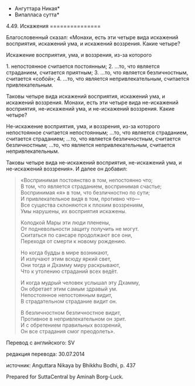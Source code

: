 * Ангуттара Никая*
* Випалласа сутта*

4\.49\. Искажения
\=\=\=\=\=\=\=\=\=\=\=\=\=\=\=

Благословенный сказал: «Монахи, есть эти четыре вида искажений восприятия, искажений ума, и искажений воззрения\. Какие четыре?

Искажение восприятия, ума, и воззрения, из\-за которого

1\. непостоянное считается постоянным;
2\. …то, что является страданием, считается приятным;
3\. …то, что является безличностным, считается «собой»;
4\. …то, что является непривлекательным, считается привлекательным\.

Таковы четыре вида искажений восприятия, искажений ума, и искажений воззрения\. Монахи, есть эти четыре вида не\-искажений восприятия, не\-искажений ума, и не\-искажений воззрения\. Какие четыре?

Не\-искажение восприятия, ума, и воззрения, из\-за которого непостоянное считается непостоянным; …то, что является страданием, считается страданием; …то, что является безличностным, считается безличностным; …то, что является непривлекательным, считается непривлекательным\.

Таковы четыре вида не\-искажений восприятия, не\-искажений ума, и не\-искажений воззрения»\. И далее он добавил:

> «Воспринимая постоянство в том, непостоянно что;  
> В том, что является страданием, воспринимая счастье;  
> Воспринимая «я» в том, что безличностно по сути;  
> И привлекательное видя в том, противно что—  
> Все существа склоняются к плохим воззрениям,  
> Умы нарушены, их восприятия искажены\.  
>   
> Колодкой Мары эти люди пленены,  
> От подневольности защиту получить не могут\.  
> Скитаться по сансаре продолжают все они,  
> Переходя от смерти к новому рождению\.  
>   
> Но когда будды в мире возникают,  
> И излучают этим всюду яркий свет,  
> Они тогда и Дхамму миру раскрывают,  
> Что к утолению страданий всех ведёт\.  
>   
> И когда мудрый человек услышал эту Дхамму,  
> Он обретает этим самым здравый ум\.  
> Непостоянное непостоянным видит,  
> В страдательном страдание видит он\.  
>   
> В безличностном безличностное видит,  
> Противное в непривлекательном он зрит\.  
> И с обретением правильных воззрений,  
> Он все страдания смог преодолеть»\.

Перевод с английского: SV

редакция перевода: 30\.07\.2014

источник: Anguttara Nikaya by Bhikkhu Bodhi, p\. 437

Prepared for SuttaCentral by Aminah Borg\-Luck\.